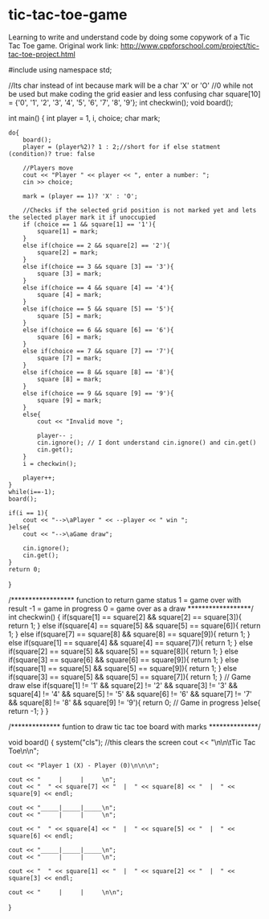 # tic-tac-toe-game
Learning to write and understand code by doing some copywork of a Tic Tac Toe game.
Original work link: http://www.cppforschool.com/project/tic-tac-toe-project.html


#include <iostream>
using namespace std;


//Its char instead of int because mark will be a char 'X' or 'O'
//0 while not be used but make coding the grid easier and less confusing
char square[10] = {'0', '1', '2', '3', '4', '5', '6', '7', '8', '9'};
int checkwin();
void board();

int main()
{
    int player = 1, i, choice;
    char mark;

    do{
        board();
        player = (player%2)? 1 : 2;//short for if else statment (condition)? true: false

        //Players move
        cout << "Player " << player << ", enter a number: ";
        cin >> choice;

        mark = (player == 1)? 'X' : 'O';

        //Checks if the selected grid position is not marked yet and lets the selected player mark it if unoccupied
        if (choice == 1 && square[1] == '1'){
            square[1] = mark;
        }
        else if(choice == 2 && square[2] == '2'){
            square[2] = mark;
        }
        else if(choice == 3 && square [3] == '3'){
            square [3] = mark;
        }
        else if(choice == 4 && square [4] == '4'){
            square [4] = mark;
        }
        else if(choice == 5 && square [5] == '5'){
            square [5] = mark;
        }
        else if(choice == 6 && square [6] == '6'){
            square [6] = mark;
        }
        else if(choice == 7 && square [7] == '7'){
            square [7] = mark;
        }
        else if(choice == 8 && square [8] == '8'){
            square [8] = mark;
        }
        else if(choice == 9 && square [9] == '9'){
            square [9] = mark;
        }
        else{
            cout << "Invalid move ";

            player-- ;
            cin.ignore(); // I dont understand cin.ignore() and cin.get()
            cin.get();
        }
        i = checkwin();

        player++;
    }
    while(i==-1);
    board();

    if(i == 1){
        cout << "-->\aPlayer " << --player << " win ";
    }else{
        cout << "-->\aGame draw";

        cin.ignore();
        cin.get();
    }
    return 0;
}


/******************
function to return game status
1 = game over with result
-1 = game in progress
0 = game over as a draw
******************/
int checkwin()
{
    if(square[1] == square[2] && square[2] == square[3]){
        return 1;
    }
    else if(square[4] == square[5] && square[5] == square[6]){
        return 1;
    }
    else if(square[7] == square[8] && square[8] == square[9]){
        return 1;
    }
    else if(square[1] == square[4] && square[4] == square[7]){
        return 1;
    }
    else if(square[2] == square[5] && square[5] == square[8]){
        return 1;
    }
    else if(square[3] == square[6] && square[6] == square[9]){
        return 1;
    }
    else if(square[1] == square[5] && square[5] == square[9]){
        return 1;
    }
    else if(square[3] == square[5] && square[5] == square[7]){
        return 1;
    }
    // Game draw
    else if(square[1] != '1' && square[2] != '2' && square[3] != '3'
            && square[4] != '4' && square[5] != '5' && square[6] != '6'
            && square[7] != '7' && square[8] != '8' && square[9] != '9'){
        return 0;
    // Game in progress
    }else{
        return -1;
    }
}


/**************
funtion to draw tic tac toe board with marks
**************/

void board()
{
    system("cls"); //this clears the screen
    cout << "\n\n\tTic Tac Toe\n\n";

    cout << "Player 1 (X) - Player (0)\n\n\n";

    cout << "     |     |     \n";
    cout << "  " << square[7] << "  |  " << square[8] << "  |  " << square[9] << endl;

    cout << "_____|_____|_____\n";
    cout << "     |     |     \n";

    cout << "  " << square[4] << "  |  " << square[5] << "  |  " << square[6] << endl;

    cout << "_____|_____|_____\n";
    cout << "     |     |     \n";

    cout << "  " << square[1] << "  |  " << square[2] << "  |  " << square[3] << endl;

    cout << "     |     |     \n\n";
}
